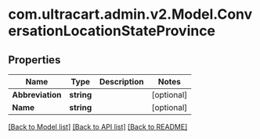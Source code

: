 
# com.ultracart.admin.v2.Model.ConversationLocationStateProvince

## Properties

Name | Type | Description | Notes
------------ | ------------- | ------------- | -------------
**Abbreviation** | **string** |  | [optional] 
**Name** | **string** |  | [optional] 

[[Back to Model list]](../README.md#documentation-for-models)
[[Back to API list]](../README.md#documentation-for-api-endpoints)
[[Back to README]](../README.md)

